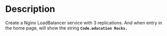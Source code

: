 # Description
Create a Nginx LoadBalancer service with 3 replications.
And when entry in the home page, will show the string <b>```Code.education Rocks.```</b>